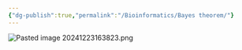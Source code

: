 ```yaml
---
{"dg-publish":true,"permalink":"/Bioinformatics/Bayes theorem/"}
---
```


![Pasted image 20241223163823.png](/img/user/appendix/Pasted%20image%2020241223163823.png)

